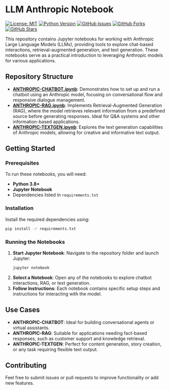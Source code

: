 # LLM Anthropic Notebook
[![License: MIT](https://img.shields.io/badge/License-MIT-yellow.svg)](https://opensource.org/licenses/MIT)
[![Python Version](https://img.shields.io/badge/python-3.7%2B-blue.svg)](https://www.python.org/downloads/)
[![GitHub Issues](https://img.shields.io/github/issues/simonpierreboucher/llm-generate-function)](https://github.com/simonpierreboucher/llm-generate-function/issues)
[![GitHub Forks](https://img.shields.io/github/forks/simonpierreboucher/llm-generate-function)](https://github.com/simonpierreboucher/llm-generate-function/network)
[![GitHub Stars](https://img.shields.io/github/stars/simonpierreboucher/llm-generate-function)](https://github.com/simonpierreboucher/llm-generate-function/stargazers)

This repository contains Jupyter notebooks for working with Anthropic Large Language Models (LLMs), providing tools to explore chat-based interactions, retrieval-augmented generation, and text generation. These notebooks serve as a practical introduction to leveraging Anthropic models for various applications.

## Repository Structure

- **[ANTHROPIC-CHATBOT.ipynb](https://github.com/simonpierreboucher/llm_anthropic_notebook/blob/main/ANTHROPIC-CHATBOT.ipynb)**: Demonstrates how to set up and run a chatbot using an Anthropic model, focusing on conversational flow and responsive dialogue management.
- **[ANTHROPIC-RAG.ipynb](https://github.com/simonpierreboucher/llm_anthropic_notebook/blob/main/ANTHROPIC-RAG.ipynb)**: Implements Retrieval-Augmented Generation (RAG), where the model retrieves relevant information from a predefined source before generating responses. Ideal for Q&A systems and other information-based applications.
- **[ANTHROPIC-TEXTGEN.ipynb](https://github.com/simonpierreboucher/llm_anthropic_notebook/blob/main/ANTHROPIC-TEXTGEN.ipynb)**: Explores the text generation capabilities of Anthropic models, allowing for creative and informative text output.

## Getting Started

### Prerequisites

To run these notebooks, you will need:
- **Python 3.8+**
- **Jupyter Notebook**
- Dependencies listed in `requirements.txt`

### Installation

Install the required dependencies using:

```bash
pip install -r requirements.txt
```

### Running the Notebooks

1. **Start Jupyter Notebook**: Navigate to the repository folder and launch Jupyter:
   ```bash
   jupyter notebook
   ```
2. **Select a Notebook**: Open any of the notebooks to explore chatbot interactions, RAG, or text generation.
3. **Follow Instructions**: Each notebook contains specific setup steps and instructions for interacting with the model.

## Use Cases

- **ANTHROPIC-CHATBOT**: Ideal for building conversational agents or virtual assistants.
- **ANTHROPIC-RAG**: Suitable for applications needing fact-based responses, such as customer support and knowledge retrieval.
- **ANTHROPIC-TEXTGEN**: Perfect for content generation, story creation, or any task requiring flexible text output.

## Contributing

Feel free to submit issues or pull requests to improve functionality or add new features.

